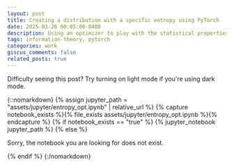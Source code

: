 ```yaml
---
layout: post
title: Creating a distribution with a specific entropy using PyTorch
date: 2025-03-26 00:05:00-0400
description: Using an optimizer to play with the statistical properties of a distribution.
tags: information-theory, pytorch
categories: work
giscus_comments: false
related_posts: true
---
```


Difficulty seeing this post? Try turning on light mode if you're using dark mode.

{::nomarkdown}
{% assign jupyter_path = "assets/jupyter/entropy_opt.ipynb" | relative_url %}
{% capture notebook_exists %}{% file_exists assets/jupyter/entropy_opt.ipynb %}{% endcapture %}
{% if notebook_exists == "true" %}
{% jupyter_notebook jupyter_path %}
{% else %}

<p>Sorry, the notebook you are looking for does not exist.</p>
{% endif %}
{:/nomarkdown}
